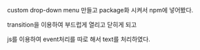 custom drop-down menu 만들고 package화 시켜서 npm에 넣어봤다.

transition을 이용하여 부드럽게 열리고 닫히게 되고

js를 이용하여 event처리를 따로 해서 text를 처리하였다.